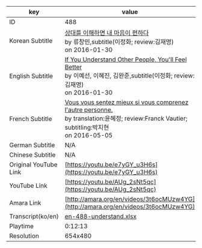 |  key  |  value  |
|-------|---------|
| ID            | 488 |
| Korean Subtitle | [상대를 이해하면 내 마음이 편하다](https://github.com/jungtosociety/dharma-qna/raw/master/sub/488/ko-488-understand.sbv)<br>by 류창민,subtitle(이정화; review:김재명)<br>on 2016-01-30<br>|
| English Subtitle | [If You Understand Other People, You'll Feel Better](https://github.com/jungtosociety/dharma-qna/raw/master/sub/488/en-488-understand.sbv)<br>by 이예선, 이혜진, 김완준,subtitle(이정화; review:김재명)<br>on 2016-01-30<br>|
| French Subtitle | [Vous vous sentez mieux si vous comprenez l'autre personne.](https://github.com/jungtosociety/dharma-qna/raw/master/sub/488/fr-488-understand.sbv)<br>by translation:윤혜정; review:Franck Vautier; subtitling:박지현<br>on 2016-05-05<br>|
| German Subtitle | N/A |
| Chinese Subtitle | N/A |
| Original YouTube Link  | [https://youtu.be/e7yGY_u3H6s](https://youtu.be/e7yGY_u3H6s) |
| YouTube Link  | [https://youtu.be/AUg_2sNt5qc](https://youtu.be/AUg_2sNt5qc) |
| Amara Link    | [http://amara.org/en/videos/3t6ocMUzw4YG](http://amara.org/en/videos/3t6ocMUzw4YG) |
| Transcript(ko/en) | [en-488-understand.xlsx](https://github.com/jungtosociety/dharma-qna/raw/master/sub/488/en-488-understand.xlsx) |
| Playtime | 0:12:13 |
| Resolution | 654x480|
